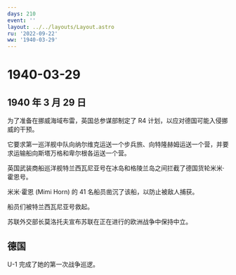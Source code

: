 ```yaml
---
days: 210
event: ''
layout: ../../layouts/Layout.astro
ru: '2022-09-22'
ww: '1940-03-29'
---
```


# 1940-03-29

## 1940 年 3 月 29 日

为了准备在挪威海域布雷，英国总参谋部制定了 R4
计划，以应对德国可能入侵挪威的干预。

它要求第一巡洋舰中队向纳尔维克运送一个步兵旅、向特隆赫姆运送一个营，并要求运输船向斯塔万格和卑尔根各运送一个营。

英国武装商船巡洋舰特兰西瓦尼亚号在冰岛和格陵兰岛之间拦截了德国货轮米米·霍恩号。

米米·霍恩 (Mimi Horn) 的 41 名船员凿沉了该船，以防止被敌人捕获。

船员们被特兰西瓦尼亚号救起。

苏联外交部长莫洛托夫宣布苏联在正在进行的欧洲战争中保持中立。

## 德国

U-1 完成了她的第一次战争巡逻。